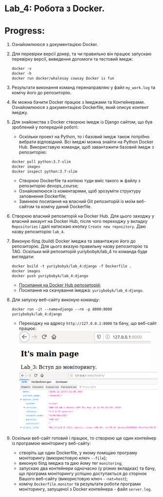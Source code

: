 # Lab_4: Робота з Docker.

# Progress:
1. Ознайомлююся з документацією Docker.
2. Для перевірки версії докер, та чи правильно він працює запускаю перевірку версії, виведення допомоги та тестовий імедж:
	```
	docker -v
 	docker -h
	docker run docker/whalesay cowsay Docker is fun
	```
3. Результати виконання команд перенаправляю у файл `my_work.log` та комічу його до репозиторію.
4. Як можна бачити Docker працює з Імеджами та Контейнерами. Ознайомлююся з документацією Dockerfile, який описує контент імеджу.
5. Для знайомства з Docker створюю імедж із Django сайтом, що був зроблений у попередній роботі:

	* Оскільки проект на Python, то і базовий імедж також потрібно вибрати відповідний. Всі імеджі можна знайти на Python Docker Hub. Використавую команди, щоб завантажити базовий імедж з репозиторію:
	```
	docker pull python:3.7-slim
	docker images
	docker inspect python:3.7-slim
	```
	- Створюю Dockerfile та копіюю туди вміс такого ж файлу з репозиторію devops_course;
	- Ознайомлююся із коментарями, щоб зрозуміти структуру заповнення Dockerfile;
	- Замінюю посилання на власний Git репозиторій із моїм веб-сайтом та комічу даний Dockerfile.

5. Створюю власний репозиторій на Docker Hub. Для цього заходжу у власний аккаунт на Docker Hub, після чого переходжу у вкладку `Repositories` і далі натискаю кнопку `Create new repository`. Даю назву репозиторію `lab_4`.
6. Виконую білд (build) Docker імеджа та завантажую його до репозиторію. Для цього вказую правильну назву репозиторію та TAG. Оскільки мій репозиторій yuriybobyk/lab_4 то команда буде виглядати:
    ```
    docker build -t yuriybobyk/lab_4:django -f Dockerfile .
    docker images
    docker push yuriybobyk/lab_4:django
    ``` 
    - [Посилання на Docker Hub репозиторій](https://hub.docker.com/repository/docker/yuriybobyk/lab_4);
    - Посилання на скачування імеджа: `yuriybobyk/lab_4:django`.

7. Для запуску веб-сайту виконую команду:
    ```
    docker run -it --name=django --rm -p 8000:8000 yuriybobyk/lab_4:django
    ```
    - Переходжу на адресу `http://127.0.0.1:8000` та бачу, що веб-сайт працює:
    ![image](img/1.png)
    ![image](img/2.png)	
    
8. Оскільки веб-сайт готовий і працює, то створюю ще один контейнер із програмою моніторингу веб-сайту:
    - створіть ще один Dockerfile, у якому поміщаю програму моніторингу (використовую ключ `--file`);
    - виконую білд імеджа та даю йому тег `monitoring`;
    - запускаю два контейнери одночасно (у різних вкладках) та бачу, що програма моніторингу успішно доступається до сторінок Вашого веб-сайту (використовую ключ `--net=host`);
    - комічу `Dockerfile.monitor` та результати роботи програми моніторингу, запущеної з Docker контейнера - файл `server.log`.
